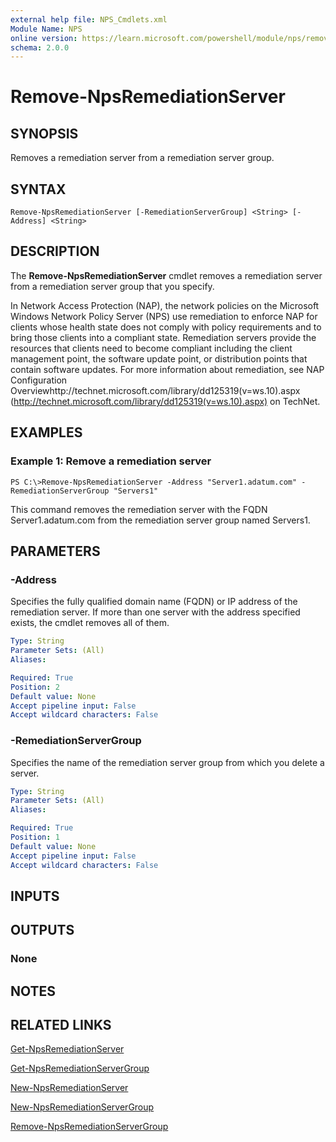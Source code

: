 ```yaml
---
external help file: NPS_Cmdlets.xml
Module Name: NPS
online version: https://learn.microsoft.com/powershell/module/nps/remove-npsremediationserver?view=windowsserver2012-ps&wt.mc_id=ps-gethelp
schema: 2.0.0
---
```


# Remove-NpsRemediationServer

## SYNOPSIS
Removes a remediation server from a remediation server group.

## SYNTAX

```
Remove-NpsRemediationServer [-RemediationServerGroup] <String> [-Address] <String>
```

## DESCRIPTION
The **Remove-NpsRemediationServer** cmdlet removes a remediation server from a remediation server group that you specify.

In Network Access Protection (NAP), the network policies on the Microsoft Windows Network Policy Server (NPS) use remediation to enforce NAP for clients whose health state does not comply with policy requirements and to bring those clients into a compliant state.
Remediation servers provide the resources that clients need to become compliant including the client management point, the software update point, or distribution points that contain software updates.
For more information about remediation, see NAP Configuration Overviewhttp://technet.microsoft.com/library/dd125319(v=ws.10).aspx (http://technet.microsoft.com/library/dd125319(v=ws.10).aspx) on TechNet.

## EXAMPLES

### Example 1: Remove a remediation server
```
PS C:\>Remove-NpsRemediationServer -Address "Server1.adatum.com" -RemediationServerGroup "Servers1"
```

This command removes the remediation server with the FQDN Server1.adatum.com from the remediation server group named Servers1.

## PARAMETERS

### -Address
Specifies the fully qualified domain name (FQDN) or IP address of the remediation server.
If more than one server with the address specified exists, the cmdlet removes all of them.

```yaml
Type: String
Parameter Sets: (All)
Aliases: 

Required: True
Position: 2
Default value: None
Accept pipeline input: False
Accept wildcard characters: False
```

### -RemediationServerGroup
Specifies the name of the remediation server group from which you delete a server.

```yaml
Type: String
Parameter Sets: (All)
Aliases: 

Required: True
Position: 1
Default value: None
Accept pipeline input: False
Accept wildcard characters: False
```

## INPUTS

## OUTPUTS

### None

## NOTES

## RELATED LINKS

[Get-NpsRemediationServer](./Get-NpsRemediationServer.md)

[Get-NpsRemediationServerGroup](./Get-NpsRemediationServerGroup.md)

[New-NpsRemediationServer](./New-NpsRemediationServer.md)

[New-NpsRemediationServerGroup](./New-NpsRemediationServerGroup.md)

[Remove-NpsRemediationServerGroup](./Remove-NpsRemediationServerGroup.md)


